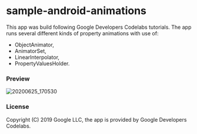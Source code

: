 # sample-android-animations

This app was build following Google Developers Codelabs tutorials. The app runs several different kinds of property animations with use of:
+ ObjectAnimator, 
+ AnimatorSet, 
+ LinearInterpolator, 
+ PropertyValuesHolder.

### Preview

![20200625_170530](https://user-images.githubusercontent.com/58771510/85758016-e00fb000-b707-11ea-9fe2-6764a4778b94.gif)


### License
Copyright (C) 2019 Google LLC, the app is provided by Google Developers Codelabs.
